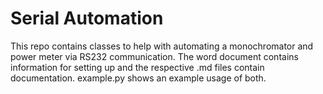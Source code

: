# Serial Automation
This repo contains classes to help with automating a monochromator and power meter via RS232 communication. The word document contains information for setting up and the respective .md files contain documentation. example.py shows an example usage of both. 